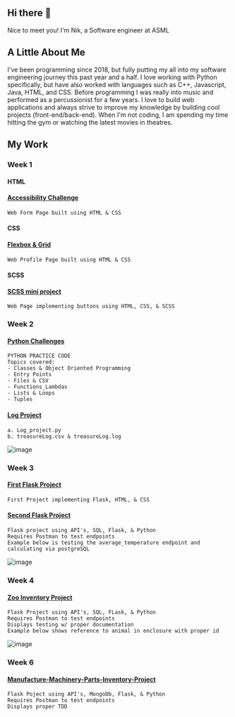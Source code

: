 ## Hi there 👋

Nice to meet you! I'm Nik, a Software engineer at ASML

## A Little About Me

I've been programming since 2018, but fully putting my all into my software engineering journey this past year and a half. I love working with Python specifically, but have also worked with languages such as C++, Javascript, Java, HTML, and CSS. Before programming I was really into music and performed as a percussionist for a few years. I love to build web applications and always strive to improve my knowledge by building cool projects (front-end/back-end). When I'm not coding, I am spending my time hitting the gym or watching the latest movies in theatres.

 
<!-- ## My Projects 

<!-- 1. <a target=_blank href=https://github.com/ashryan/BitTracker>BitTracker</a> - A Crypto Currency portfolio tracker built using React, Firebase and the Coin Gecko API
2. <a target=_blank href=https://github.com/ashryan/block-runner>Block Runner</a> - A browser game built in vanilla JavaScript
3. <a target=_blank href=https://github.com/ashryan/morse-translator>Morse Translator</a> - A Morse to English and English to Morse translater built in JS
4. <a target=_blank href=https://github.com/ashryan/calculator>JS Calculator</a> - A browser based calculator built in JS. -->

<!--### All projects should containing a readme explaining, 
1. What the project does
2. Requirements
3. How to use it, installation steps etc
4. Technologies used
5. Considerations you had to make (how you approached the project)
6. All this should be backed up by screenshots 

Here's an example project readme - [Example ReadMe](https://github.com/nology-tech/Example-RM)-->

## My Work 

### Week 1

#### HTML 

#### [Accessibility Challenge](https://github.com/NIKMIKIN/nology-coursework/tree/main/accessibility)
    Web Form Page built using HTML & CSS
  <!-- ![image](https://user-images.githubusercontent.com/25696415/212391907-f90a8e01-ebfd-49c0-b9bd-468d3666a295.png)-->


#### CSS 

#### [Flexbox & Grid](https://github.com/NIKMIKIN/nology-coursework/tree/main/Profile%20tab%20Challenge)
    Web Profile Page built using HTML & CSS
  <!-- ![image](https://user-images.githubusercontent.com/25696415/212392064-a2bcbee3-7ce4-49c3-9ff1-cf7493f1d28c.png) -->


#### SCSS

#### [SCSS mini project](https://github.com/NIKMIKIN/nology-coursework/tree/main/SCSS-starter)
    Web Page implementing buttons using HTML, CSS, & SCSS
  <!-- ![image](https://user-images.githubusercontent.com/25696415/212392233-b0dcbe2a-727f-46eb-9d44-da722e525ebb.png) -->


### Week 2
#### [Python Challenges](https://github.com/NIKMIKIN/nology-coursework/tree/main/python_practice_code)
    PYTHON PRACTICE CODE
    Topics covered:
    - Classes & Object Oriented Programming
    - Entry Points
    - Files & CSV
    - Functions_Lambdas
    - Lists & Loops
    - Tuples
      
#### [Log Project](https://github.com/NIKMIKIN/nology-coursework/tree/main/log_project)
    a. Log_project.py
    b. treasureLog.csv & treasureLog.log
  ![image](https://user-images.githubusercontent.com/25696415/212391198-c627a307-f4cf-4dc8-b25c-432c305a61bf.png)

### Week 3

#### [First Flask Project](https://github.com/NIKMIKIN/nology-coursework/tree/main/hello-flask)
    First Project implementing Flask, HTML, & CSS

#### [Second Flask Project](https://github.com/NIKMIKIN/nology-coursework/tree/master)
    Flask project using API's, SQL, Flask, & Python
    Requires Postman to test endpoints
    Example below is testing the average_temperature endpoint and calculating via postgreSQL
  ![image](https://user-images.githubusercontent.com/25696415/211118008-fe524195-dc49-4f48-aefb-32db6e9214db.png)

### Week 4

#### [Zoo Inventory Project](https://github.com/NIKMIKIN/Zoo-flask-project)
    Flask Project using API's, SQL, FLask, & Python
    Requires Postman to test endpoints
    Displays testing w/ proper documentation
    Example below shows reference to animal in enclosure with proper id
   ![image](https://user-images.githubusercontent.com/25696415/214392557-9d640ff6-4b54-4384-aa1a-7273412095d8.png)
   
### Week 6

#### [Manufacture-Machinery-Parts-Inventory-Project](https://github.com/NIKMIKIN/manufacture-machinery-parts-inventory)
    Flask Poject using API's, MongoDb, Flask, & Python
    Requires Postman to test endpoints
    Displays proper TDD
    
